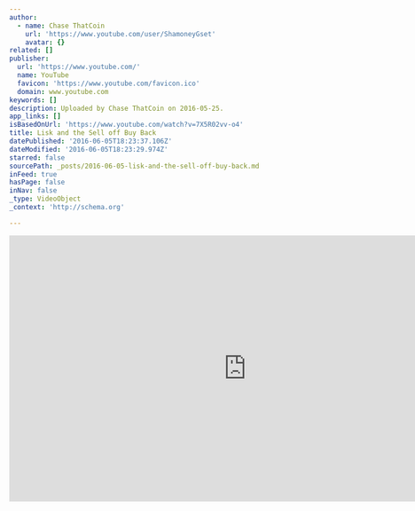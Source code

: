 ```yaml
---
author:
  - name: Chase ThatCoin
    url: 'https://www.youtube.com/user/ShamoneyGset'
    avatar: {}
related: []
publisher:
  url: 'https://www.youtube.com/'
  name: YouTube
  favicon: 'https://www.youtube.com/favicon.ico'
  domain: www.youtube.com
keywords: []
description: Uploaded by Chase ThatCoin on 2016-05-25.
app_links: []
isBasedOnUrl: 'https://www.youtube.com/watch?v=7X5R02vv-o4'
title: Lisk and the Sell off Buy Back
datePublished: '2016-06-05T18:23:37.106Z'
dateModified: '2016-06-05T18:23:29.974Z'
starred: false
sourcePath: _posts/2016-06-05-lisk-and-the-sell-off-buy-back.md
inFeed: true
hasPage: false
inNav: false
_type: VideoObject
_context: 'http://schema.org'

---
```

<iframe src="https://cdn.embedly.com/widgets/media.html?src=https%3A%2F%2Fwww.youtube.com%2Fembed%2F7X5R02vv-o4%3Ffeature%3Doembed&amp;url=http%3A%2F%2Fwww.youtube.com%2Fwatch%3Fv%3D7X5R02vv-o4&amp;image=https%3A%2F%2Fi.ytimg.com%2Fvi%2F7X5R02vv-o4%2Fhqdefault.jpg&amp;key=b7d04c9b404c499eba89ee7072e1c4f7&amp;type=text%2Fhtml&amp;schema=youtube" width="854" height="480" scrolling="no" frameborder="0" allowfullscreen="" style=""></iframe>